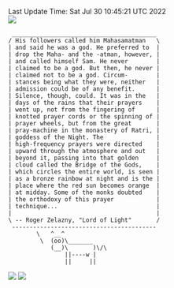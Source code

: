 Last Update Time: 
Sat Jul 30 10:45:21 UTC 2022
<br>![](https://img.shields.io/badge/%E5%A4%A7%E5%AE%B6-%E5%AE%89%E5%AE%89-green)<br>
```
 _________________________________________
/ His followers called him Mahasamatman   \
| and said he was a god. He preferred to  |
| drop the Maha- and the -atman, however, |
| and called himself Sam. He never        |
| claimed to be a god. But then, he never |
| claimed not to be a god. Circum-        |
| stances being what they were, neither   |
| admission could be of any benefit.      |
| Silence, though, could. It was in the   |
| days of the rains that their prayers    |
| went up, not from the fingering of      |
| knotted prayer cords or the spinning of |
| prayer wheels, but from the great       |
| pray-machine in the monastery of Ratri, |
| goddess of the Night. The               |
| high-frequency prayers were directed    |
| upward through the atmosphere and out   |
| beyond it, passing into that golden     |
| cloud called the Bridge of the Gods,    |
| which circles the entire world, is seen |
| as a bronze rainbow at night and is the |
| place where the red sun becomes orange  |
| at midday. Some of the monks doubted    |
| the orthodoxy of this prayer            |
| technique...                            |
|                                         |
\ -- Roger Zelazny, "Lord of Light"       /
 -----------------------------------------
        \   ^__^
         \  (oo)\_______
            (__)\       )\/\
                ||----w |
                ||     ||
```
![](https://github-readme-stats.vercel.app/api?username=chenlitw)
![](https://github-readme-stats.vercel.app/api/top-langs/?username=chenlitw)
